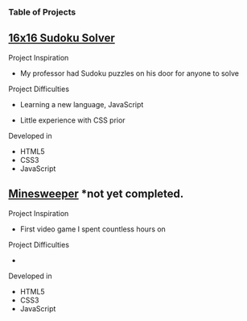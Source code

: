 ### Table of Projects

## [16x16 Sudoku Solver](https://steven-phun.github.io/Steven-Phun/16x16-Sudoku-Solver)

Project Inspiration 

- My professor had Sudoku puzzles on his door for anyone to solve

Project Difficulties

- Learning a new language, JavaScript

- Little experience with CSS prior 

Developed in

- HTML5
- CSS3
- JavaScript

## [Minesweeper](https://steven-phun.github.io/Steven-Phun/Minesweeper) *not yet completed.

Project Inspiration 

- First video game I spent countless hours on

Project Difficulties

- 

Developed in

- HTML5
- CSS3
- JavaScript
